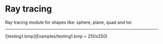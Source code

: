 # Ray tracing
Ray tracing module for shapes like: sphere, plane, quad and tor.

------------------------------------------
![testing1.bmp](Examples/testing1.bmp = 250x250)
